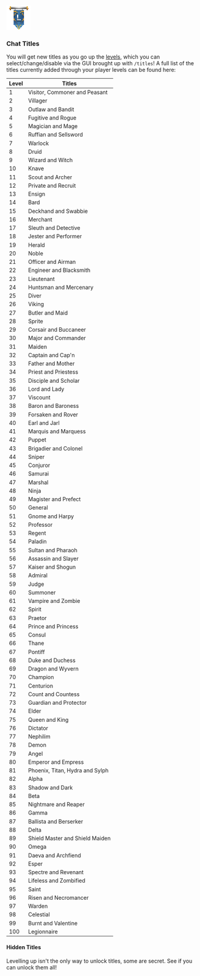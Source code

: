 ![ribbon](L-ribbon.png) 

### Chat Titles

You will get new titles as you go up the [levels](levels.md), which you can select/change/disable via the GUI brought up with `/titles`!
A full list of the titles currently added through your player levels can be found here:

|Level|Titles|
|---|---|
|1|Visitor, Commoner and Peasant|
|2|Villager|
|3|Outlaw and Bandit|
|4|Fugitive and Rogue|
|5|Magician and Mage|
|6|Ruffian and Sellsword|
|7|Warlock|
|8|Druid|
|9|Wizard and Witch|
|10|Knave|
|11|Scout and Archer|
|12|Private and Recruit|
|13|Ensign|
|14|Bard|
|15|Deckhand and Swabbie|
|16|Merchant|
|17|Sleuth and Detective|
|18|Jester and Performer|
|19|Herald|
|20|Noble|
|21|Officer and Airman|
|22|Engineer and Blacksmith|
|23|Lieutenant|
|24|Huntsman and Mercenary|
|25|Diver|
|26|Viking|
|27|Butler and Maid|
|28|Sprite|
|29|Corsair and Buccaneer|
|30|Major and Commander|
|31|Maiden|
|32|Captain and Cap'n|
|33|Father and Mother|
|34|Priest and Priestess|
|35|Disciple and Scholar|
|36|Lord and Lady|
|37|Viscount|
|38|Baron and Baroness|
|39|Forsaken and Rover|
|40|Earl and Jarl|
|41|Marquis and Marquess|
|42|Puppet|
|43|Brigadier and Colonel|
|44|Sniper|
|45|Conjuror|
|46|Samurai|
|47|Marshal|
|48|Ninja|
|49|Magister and Prefect|
|50|General|
|51|Gnome and Harpy|
|52|Professor|
|53|Regent|
|54|Paladin|
|55|Sultan and Pharaoh|
|56|Assassin and Slayer|
|57|Kaiser and Shogun|
|58|Admiral|
|59|Judge|
|60|Summoner|
|61|Vampire and Zombie|
|62|Spirit|
|63|Praetor|
|64|Prince and Princess|
|65|Consul|
|66|Thane|
|67|Pontiff|
|68|Duke and Duchess|
|69|Dragon and Wyvern|
|70|Champion|
|71|Centurion|
|72|Count and Countess|
|73|Guardian and Protector|
|74|Elder|
|75|Queen and King|
|76|Dictator|
|77|Nephilim|
|78|Demon|
|79|Angel|
|80|Emperor and Empress|
|81|Phoenix, Titan, Hydra and Sylph|
|82|Alpha|
|83|Shadow and Dark|
|84|Beta|
|85|Nightmare and Reaper|
|86|Gamma|
|87|Ballista and Berserker|
|88|Delta|
|89|Shield Master and Shield Maiden|
|90|Omega|
|91|Daeva and Archfiend|
|92|Esper|
|93|Spectre and Revenant|
|94|Lifeless and Zombified|
|95|Saint|
|96|Risen and Necromancer|
|97|Warden|
|98|Celestial|
|99|Burnt and Valentine|
|100|Legionnaire|

#### Hidden Titles

Levelling up isn't the only way to unlock titles, some are secret. See if you can unlock them all!
